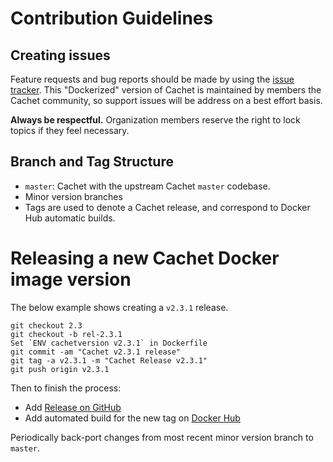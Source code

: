 # Contribution Guidelines

## Creating issues

Feature requests and bug reports should be made by using the [issue tracker](https://github.com/cachethq/Docker/issues). This "Dockerized" version of Cachet is maintained by members the Cachet community, so support issues will be address on a best effort basis.

**Always be respectful.** Organization members reserve the right to lock topics if they feel necessary.

## Branch and Tag Structure

* `master`: Cachet with the upstream Cachet `master` codebase.
* Minor version branches
* Tags are used to denote a Cachet release, and correspond to Docker Hub automatic builds.

# Releasing a new Cachet Docker image version

The below example shows creating a `v2.3.1` release.

```
git checkout 2.3
git checkout -b rel-2.3.1
Set `ENV cachetversion v2.3.1` in Dockerfile
git commit -am "Cachet v2.3.1 release"
git tag -a v2.3.1 -m "Cachet Release v2.3.1"
git push origin v2.3.1
```

Then to finish the process:

* Add [Release on GitHub](https://github.com/CachetHQ/Docker/releases)
* Add automated build for the new tag on [Docker Hub](https://hub.docker.com/r/cachethq/docker/builds/)

Periodically back-port changes from most recent minor version branch to `master`.
